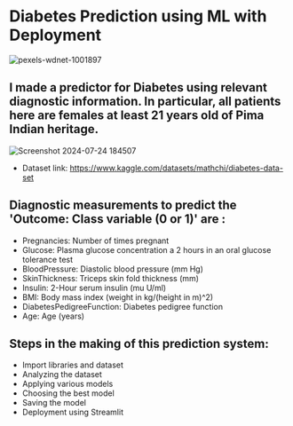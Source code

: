 # Diabetes Prediction using ML with Deployment
![pexels-wdnet-1001897](https://github.com/mrpaul017/Diabetes_Prediction_using_ML/assets/145193843/d54a888c-0444-4a2b-95e7-4afc0e0bff05)

## I made a predictor for Diabetes using relevant diagnostic information. In particular, all patients here are females at least 21 years old of Pima Indian heritage.

![Screenshot 2024-07-24 184507](https://github.com/user-attachments/assets/175466d5-e934-4463-81ce-6ea427d440e3)

- Dataset link: https://www.kaggle.com/datasets/mathchi/diabetes-data-set

## Diagnostic measurements to predict the 'Outcome: Class variable (0 or 1)' are :
- Pregnancies: Number of times pregnant
- Glucose: Plasma glucose concentration a 2 hours in an oral glucose tolerance test
- BloodPressure: Diastolic blood pressure (mm Hg)
- SkinThickness: Triceps skin fold thickness (mm)
- Insulin: 2-Hour serum insulin (mu U/ml)
- BMI: Body mass index (weight in kg/(height in m)^2)
- DiabetesPedigreeFunction: Diabetes pedigree function
- Age: Age (years)

## Steps in the making of this prediction system:
- Import libraries and dataset
- Analyzing the dataset
- Applying various models
- Choosing the best model
- Saving the model
- Deployment using Streamlit
